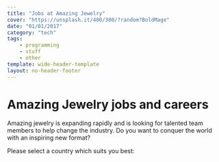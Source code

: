 ```yaml
---
title: "Jobs at Amazing Jewelry"
cover: "https://unsplash.it/400/300/?random?BoldMage"
date: "01/01/2017"
category: "tech"
tags:
    - programming
    - stuff
    - other
template: wide-header-template
layout: no-header-footer
---
```


# Amazing Jewelry jobs and careers

Amazing jewelry is expanding rapidly and is looking for talented team members to help change the industry. Do you want to conquer the world with an inspiring new format?

Please select a country which suits you best:
